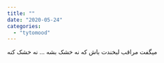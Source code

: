```yaml
---
title: ""
date: "2020-05-24"
categories: 
  - "tytomood"
---
```


میگفت مراقب لبخندت باش که نه خشک بشه ... نه خشک کنه
